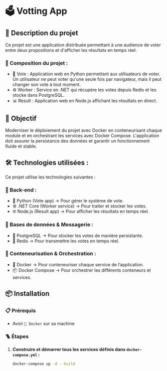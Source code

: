 # 🗳️ Votting App

## 📄 Description du projet

Ce projet est une application distribuée permettant à une audience de voter entre deux propositions et d'afficher les résultats en temps réel.

### 📌 Composition du projet :

- 🐍 Vote : Application web en Python permettant aux utilisateurs de voter. Un utilisateur ne peut voter qu'une seule fois par navigateur, mais il peut changer son vote à tout moment.
- ⚙️ Worker : Service en .NET qui récupère les votes depuis Redis et les stocke dans PostgreSQL.
- 📊 Result : Application web en Node.js affichant les résultats en direct.

## 🎯 Objectif

Moderniser le déploiement du projet avec Docker en conteneurisant chaque module et en orchestrant les services avec Docker Compose. L'application doit assurer la persistance des données 
et garantir un fonctionnement fluide et stable.

## 🛠️ Technologies utilisées :

Ce projet utilise les technologies suivantes :

### 📌 Back-end :

- 🐍 Python (Vote app) → Pour gérer le système de vote.
- ⚙️ .NET Core (Worker service) → Pour traiter et stocker les votes.
- 🌐 Node.js (Result app) → Pour afficher les résultats en temps réel.

### 📌 Bases de données & Messagerie :

- 🐘 PostgreSQL → Pour stocker les votes de manière persistante.
- 📝 Redis → Pour transmettre les votes en temps réel.

### 📌 Conteneurisation & Orchestration :

- 🐳 Docker → Pour conteneuriser chaque service de l’application.
- 📦 Docker Compose → Pour orchestrer les différents conteneurs et services.

## 📦 Installation

### 📋 Prérequis

- Avoir `🐳 Docker` sur sa machine

### 🪜 Étapes

1. **Construire et démarrer tous les services définis dans `docker-compose.yml` :**
   ```sh
   docker-compose up -d --build
